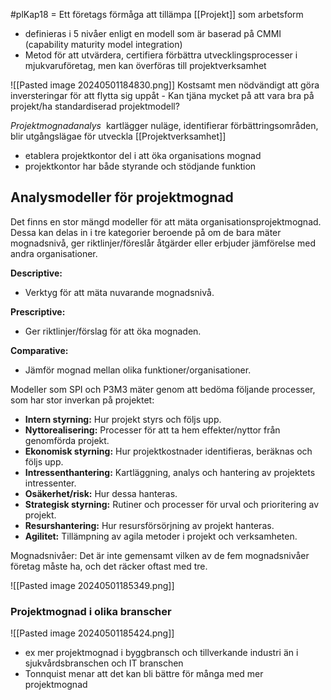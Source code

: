 #plKap18
= Ett företags förmåga att tillämpa [[Projekt]] som arbetsform
- definieras i 5 nivåer enligt en modell som är baserad på CMMI (capability maturity model integration)
- Metod för att utvärdera, certifiera förbättra utvecklingsprocesser i mjukvaruföretag, men kan överföras till projektverksamhet

![[Pasted image 20240501184830.png]]
Kostsamt men nödvändigt att göra inversteringar för att flytta sig uppåt - Kan tjäna mycket på att vara bra på projekt/ha standardiserad projektmodell?

*Projektmognadanalys*  kartlägger nuläge, identifierar förbättringsområden, blir utgångslägae för utveckla [[Projektverksamhet]]
- etablera projektkontor del i att öka organisations mognad
- projektkontor har både styrande och stödjande funktion

## Analysmodeller för projektmognad
Det finns en stor mängd modeller för att mäta organisationsprojektmognad. Dessa kan delas in i tre kategorier beroende på om de bara mäter mognadsnivå, ger riktlinjer/föreslår åtgärder eller erbjuder jämförelse med andra organisationer.

**Descriptive:**
- Verktyg för att mäta nuvarande mognadsnivå.

**Prescriptive:**
- Ger riktlinjer/förslag för att öka mognaden.

**Comparative:**
- Jämför mognad mellan olika funktioner/organisationer.

Modeller som SPI och P3M3 mäter genom att bedöma följande processer, som har stor inverkan på projektet:

- **Intern styrning:** Hur projekt styrs och följs upp.
- **Nyttorealisering:** Processer för att ta hem effekter/nyttor från genomförda projekt.
- **Ekonomisk styrning:** Hur projektkostnader identifieras, beräknas och följs upp.
- **Intressenthantering:** Kartläggning, analys och hantering av projektets intressenter.
- **Osäkerhet/risk:** Hur dessa hanteras.
- **Strategisk styrning:** Rutiner och processer för urval och prioritering av projekt.
- **Resurshantering:** Hur resursförsörjning av projekt hanteras.
- **Agilitet:** Tillämpning av agila metoder i projekt och verksamheten.

Mognadsnivåer:
Det är inte gemensamt vilken av de fem mognadsnivåer företag måste ha, och det räcker oftast med tre.

![[Pasted image 20240501185349.png]]

### Projektmognad i olika branscher

![[Pasted image 20240501185424.png]]
- ex mer projektmognad i byggbransch och tillverkande industri än i sjukvårdsbranschen och IT branschen
- Tonnquist menar att det kan bli bättre för många med mer projektmognad
